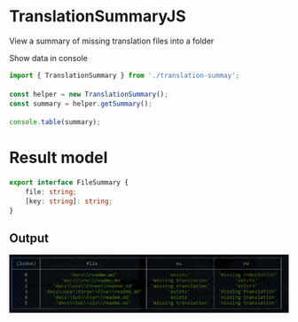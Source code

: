 # TranslationSummaryJS

View a summary of missing translation files into a folder

Show data in console

```typescript
import { TranslationSummary } from './translation-summay';

const helper = new TranslationSummary();
const summary = helper.getSummary();

console.table(summary);
```

# Result model

```typescript
export interface FileSummary {
    file: string;
    [key: string]: string;
}
```

## Output

<p> <img src="./assets/capture.png" alt="capture" /> </p>
